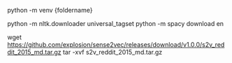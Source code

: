 python -m venv {foldername}


python -m nltk.downloader universal_tagset
python -m spacy download en 

wget https://github.com/explosion/sense2vec/releases/download/v1.0.0/s2v_reddit_2015_md.tar.gz
tar -xvf  s2v_reddit_2015_md.tar.gz
